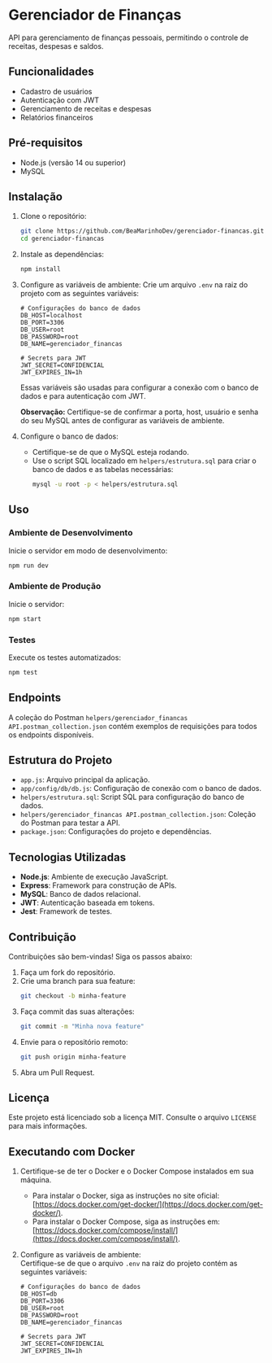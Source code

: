 # Gerenciador de Finanças

API para gerenciamento de finanças pessoais, permitindo o controle de receitas, despesas e saldos.

## Funcionalidades

- Cadastro de usuários
- Autenticação com JWT
- Gerenciamento de receitas e despesas
- Relatórios financeiros

## Pré-requisitos

- Node.js (versão 14 ou superior)
- MySQL

## Instalação

1. Clone o repositório:
   ```bash
   git clone https://github.com/BeaMarinhoDev/gerenciador-financas.git
   cd gerenciador-financas
   ```

2. Instale as dependências:
   ```bash
   npm install
   ```

3. Configure as variáveis de ambiente:
   Crie um arquivo `.env` na raiz do projeto com as seguintes variáveis:

   ```properties
   # Configurações do banco de dados
   DB_HOST=localhost
   DB_PORT=3306
   DB_USER=root
   DB_PASSWORD=root
   DB_NAME=gerenciador_financas

   # Secrets para JWT
   JWT_SECRET=CONFIDENCIAL
   JWT_EXPIRES_IN=1h
   ```

   Essas variáveis são usadas para configurar a conexão com o banco de dados e para autenticação com JWT.

   **Observação:** Certifique-se de confirmar a porta, host, usuário e senha do seu MySQL antes de configurar as variáveis de ambiente.

4. Configure o banco de dados:
   - Certifique-se de que o MySQL esteja rodando.
   - Use o script SQL localizado em `helpers/estrutura.sql` para criar o banco de dados e as tabelas necessárias:
     ```bash
     mysql -u root -p < helpers/estrutura.sql
     ```

## Uso

### Ambiente de Desenvolvimento

Inicie o servidor em modo de desenvolvimento:
```bash
npm run dev
```

### Ambiente de Produção

Inicie o servidor:
```bash
npm start
```

### Testes

Execute os testes automatizados:
```bash
npm test
```

## Endpoints

A coleção do Postman `helpers/gerenciador_financas API.postman_collection.json` contém exemplos de requisições para todos os endpoints disponíveis.

## Estrutura do Projeto

- `app.js`: Arquivo principal da aplicação.
- `app/config/db/db.js`: Configuração de conexão com o banco de dados.
- `helpers/estrutura.sql`: Script SQL para configuração do banco de dados.
- `helpers/gerenciador_financas API.postman_collection.json`: Coleção do Postman para testar a API.
- `package.json`: Configurações do projeto e dependências.

## Tecnologias Utilizadas

- **Node.js**: Ambiente de execução JavaScript.
- **Express**: Framework para construção de APIs.
- **MySQL**: Banco de dados relacional.
- **JWT**: Autenticação baseada em tokens.
- **Jest**: Framework de testes.

## Contribuição

Contribuições são bem-vindas! Siga os passos abaixo:

1. Faça um fork do repositório.
2. Crie uma branch para sua feature:
   ```bash
   git checkout -b minha-feature
   ```
3. Faça commit das suas alterações:
   ```bash
   git commit -m "Minha nova feature"
   ```
4. Envie para o repositório remoto:
   ```bash
   git push origin minha-feature
   ```
5. Abra um Pull Request.

## Licença

Este projeto está licenciado sob a licença MIT. Consulte o arquivo `LICENSE` para mais informações.

## Executando com Docker

1. Certifique-se de ter o Docker e o Docker Compose instalados em sua máquina.  
   - Para instalar o Docker, siga as instruções no site oficial: [https://docs.docker.com/get-docker/](https://docs.docker.com/get-docker/).  
   - Para instalar o Docker Compose, siga as instruções em: [https://docs.docker.com/compose/install/](https://docs.docker.com/compose/install/).

2. Configure as variáveis de ambiente:  
   Certifique-se de que o arquivo `.env` na raiz do projeto contém as seguintes variáveis:
   ```properties
   # Configurações do banco de dados
   DB_HOST=db
   DB_PORT=3306
   DB_USER=root
   DB_PASSWORD=root
   DB_NAME=gerenciador_financas

   # Secrets para JWT
   JWT_SECRET=CONFIDENCIAL
   JWT_EXPIRES_IN=1h
   ```